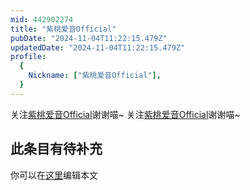 ```yaml
---
mid: 442902274
title: "紫桃爱音Official"
pubDate: "2024-11-04T11:22:15.479Z"
updatedDate: "2024-11-04T11:22:15.479Z"
profile:
  {
    Nickname: ["紫桃爱音Official"],
  }
---
```


关注[紫桃爱音Official](https://space.bilibili.com/442902274)谢谢喵~ 关注[紫桃爱音Official](https://space.bilibili.com/442902274)谢谢喵~

## 此条目有待补充
你可以在[这里](https://github.com/Yuhanawa/VTuber.ICU-Content/edit/master/v/紫桃爱音Official/index.md)编辑本文
